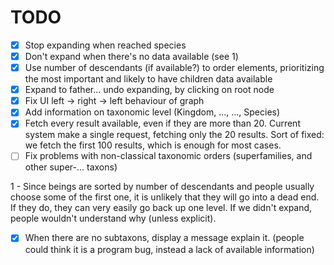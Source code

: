 TODO
=======

- [x] Stop expanding when reached species
- [x] Don't expand when there's no data available (see 1)
- [X] Use number of descendants (if available?) to order elements, prioritizing the most important and likely to have children data available
- [x] Expand to father... undo expanding, by clicking on root node
- [x] Fix UI left -> right -> left behaviour of graph
- [x] Add information on taxonomic level (Kingdom, ..., ..., Species)
- [x] Fetch every result available, even if they are more than 20. Current system make a single request, fetching only the 20 results. Sort of fixed: we fetch the first 100 results, which is enough for most cases.
- [ ] Fix problems with non-classical taxonomic orders (superfamilies, and other super-... taxons)

1 - Since beings are sorted by number of descendants and people usually choose some of the first one, it is unlikely that they will go into a dead end. 
If they do, they can very easily go back up one level. If we didn't expand, people wouldn't understand why (unless explicit). 

- [x] When there are no subtaxons, display a message explain it. (people could think it is a program bug, instead a lack of available information)